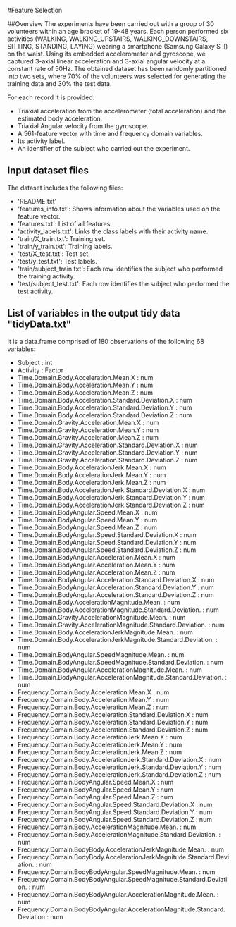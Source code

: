 #Feature Selection 

##Overview
The experiments have been carried out with a group of 30 volunteers within an age bracket of 19-48 years. Each person performed six activities (WALKING, WALKING_UPSTAIRS, WALKING_DOWNSTAIRS, SITTING, STANDING, LAYING) wearing a smartphone (Samsung Galaxy S II) on the waist. Using its embedded accelerometer and gyroscope, we captured 3-axial linear acceleration and 3-axial angular velocity at a constant rate of 50Hz. The obtained dataset has been randomly partitioned into two sets, where 70% of the volunteers was selected for generating the training data and 30% the test data. 

For each record it is provided:
* Triaxial acceleration from the accelerometer (total acceleration) and the estimated body acceleration.
* Triaxial Angular velocity from the gyroscope. 
* A 561-feature vector with time and frequency domain variables. 
* Its activity label. 
* An identifier of the subject who carried out the experiment.

## Input dataset files
The dataset includes the following files:
* 'README.txt'
* 'features_info.txt': Shows information about the variables used on the feature vector.
* 'features.txt': List of all features.
* 'activity_labels.txt': Links the class labels with their activity name.
* 'train/X_train.txt': Training set.
* 'train/y_train.txt': Training labels.
* 'test/X_test.txt': Test set.
* 'test/y_test.txt': Test labels.
* 'train/subject_train.txt': Each row identifies the subject who performed the training activity. 
* 'test/subject_test.txt': Each row identifies the subject who performed the test activity. 
 
## List of variables in the output tidy data "tidyData.txt"
 It is a data.frame comprised of 180 observations of the following 68 variables:
* Subject                                                                   : int 
* Activity                                                                  : Factor 
* Time.Domain.Body.Acceleration.Mean.X                                      : num 
* Time.Domain.Body.Acceleration.Mean.Y                                      : num 
* Time.Domain.Body.Acceleration.Mean.Z                                      : num 
* Time.Domain.Body.Acceleration.Standard.Deviation.X                        : num  
* Time.Domain.Body.Acceleration.Standard.Deviation.Y                        : num 
* Time.Domain.Body.Acceleration.Standard.Deviation.Z                        : num  
* Time.Domain.Gravity.Acceleration.Mean.X                                   : num  
* Time.Domain.Gravity.Acceleration.Mean.Y                                   : num  
* Time.Domain.Gravity.Acceleration.Mean.Z                                   : num 
* Time.Domain.Gravity.Acceleration.Standard.Deviation.X                     : num  
* Time.Domain.Gravity.Acceleration.Standard.Deviation.Y                     : num 
* Time.Domain.Gravity.Acceleration.Standard.Deviation.Z                     : num  
* Time.Domain.Body.AccelerationJerk.Mean.X                                  : num  
* Time.Domain.Body.AccelerationJerk.Mean.Y                                  : num  
* Time.Domain.Body.AccelerationJerk.Mean.Z                                  : num  
* Time.Domain.Body.AccelerationJerk.Standard.Deviation.X                    : num  
* Time.Domain.Body.AccelerationJerk.Standard.Deviation.Y                    : num  
* Time.Domain.Body.AccelerationJerk.Standard.Deviation.Z                    : num  
* Time.Domain.BodyAngular.Speed.Mean.X                                      : num  
* Time.Domain.BodyAngular.Speed.Mean.Y                                      : num  
* Time.Domain.BodyAngular.Speed.Mean.Z                                      : num  
* Time.Domain.BodyAngular.Speed.Standard.Deviation.X                        : num  
* Time.Domain.BodyAngular.Speed.Standard.Deviation.Y                        : num 
* Time.Domain.BodyAngular.Speed.Standard.Deviation.Z                        : num  
* Time.Domain.BodyAngular.Acceleration.Mean.X                               : num 
* Time.Domain.BodyAngular.Acceleration.Mean.Y                               : num 
* Time.Domain.BodyAngular.Acceleration.Mean.Z                               : num  
* Time.Domain.BodyAngular.Acceleration.Standard.Deviation.X                 : num  
* Time.Domain.BodyAngular.Acceleration.Standard.Deviation.Y                 : num  
* Time.Domain.BodyAngular.Acceleration.Standard.Deviation.Z                 : num  
* Time.Domain.Body.AccelerationMagnitude.Mean.                              : num  
* Time.Domain.Body.AccelerationMagnitude.Standard.Deviation.                : num  
* Time.Domain.Gravity.AccelerationMagnitude.Mean.                           : num  
* Time.Domain.Gravity.AccelerationMagnitude.Standard.Deviation.             : num  
* Time.Domain.Body.AccelerationJerkMagnitude.Mean.                          : num  
* Time.Domain.Body.AccelerationJerkMagnitude.Standard.Deviation.            : num  
* Time.Domain.BodyAngular.SpeedMagnitude.Mean.                              : num  
* Time.Domain.BodyAngular.SpeedMagnitude.Standard.Deviation.                : num  
* Time.Domain.BodyAngular.AccelerationMagnitude.Mean.                       : num  
* Time.Domain.BodyAngular.AccelerationMagnitude.Standard.Deviation.         : num  
* Frequency.Domain.Body.Acceleration.Mean.X                                 : num 
* Frequency.Domain.Body.Acceleration.Mean.Y                                 : num  
* Frequency.Domain.Body.Acceleration.Mean.Z                                 : num  
* Frequency.Domain.Body.Acceleration.Standard.Deviation.X                   : num  
* Frequency.Domain.Body.Acceleration.Standard.Deviation.Y                   : num  
* Frequency.Domain.Body.Acceleration.Standard.Deviation.Z                   : num  
* Frequency.Domain.Body.AccelerationJerk.Mean.X                             : num  
* Frequency.Domain.Body.AccelerationJerk.Mean.Y                             : num 
* Frequency.Domain.Body.AccelerationJerk.Mean.Z                             : num 
* Frequency.Domain.Body.AccelerationJerk.Standard.Deviation.X               : num 
* Frequency.Domain.Body.AccelerationJerk.Standard.Deviation.Y               : num  
* Frequency.Domain.Body.AccelerationJerk.Standard.Deviation.Z               : num  
* Frequency.Domain.BodyAngular.Speed.Mean.X                                 : num  
* Frequency.Domain.BodyAngular.Speed.Mean.Y                                 : num  
* Frequency.Domain.BodyAngular.Speed.Mean.Z                                 : num 
* Frequency.Domain.BodyAngular.Speed.Standard.Deviation.X                   : num 
* Frequency.Domain.BodyAngular.Speed.Standard.Deviation.Y                   : num  
* Frequency.Domain.BodyAngular.Speed.Standard.Deviation.Z                   : num  
* Frequency.Domain.Body.AccelerationMagnitude.Mean.                         : num  
* Frequency.Domain.Body.AccelerationMagnitude.Standard.Deviation.           : num  
* Frequency.Domain.BodyBody.AccelerationJerkMagnitude.Mean.                 : num  
* Frequency.Domain.BodyBody.AccelerationJerkMagnitude.Standard.Deviation.   : num  
* Frequency.Domain.BodyBodyAngular.SpeedMagnitude.Mean.                     : num  
* Frequency.Domain.BodyBodyAngular.SpeedMagnitude.Standard.Deviation.       : num  
* Frequency.Domain.BodyBodyAngular.AccelerationMagnitude.Mean.              : num  
* Frequency.Domain.BodyBodyAngular.AccelerationMagnitude.Standard.Deviation.: num  

